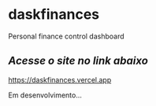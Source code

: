 # daskfinances
 Personal finance control dashboard

 ## *Acesse o site no link abaixo*

https://daskfinances.vercel.app

Em desenvolvimento...
